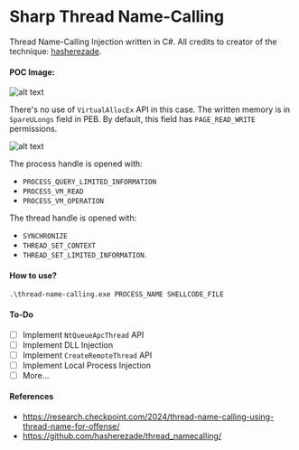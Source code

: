 # Sharp Thread Name-Calling
Thread Name-Calling Injection written in C#.
All credits to creator of the technique: [hasherezade](https://github.com/hasherezade/thread_namecalling).

#### POC Image:
![alt text](https://i.imgur.com/yg7MO97.png)

There's no use of `VirtualAllocEx` API in this case. The written memory is in `SpareULongs` field in PEB. By default, this field has `PAGE_READ_WRITE` permissions.

![alt text](https://i.imgur.com/ZdCWgiJ.png)

The process handle is opened with:
- `PROCESS_QUERY_LIMITED_INFORMATION`
- `PROCESS_VM_READ`
- `PROCESS_VM_OPERATION`

The thread handle is opened with:
- `SYNCHRONIZE`
- `THREAD_SET_CONTEXT`
- `THREAD_SET_LIMITED_INFORMATION`.

#### How to use?
```
.\thread-name-calling.exe PROCESS_NAME SHELLCODE_FILE
```

#### To-Do

- [ ] Implement `NtQueueApcThread` API
- [ ] Implement DLL Injection
- [ ] Implement `CreateRemoteThread` API
- [ ] Implement Local Process Injection
- [ ] More...

#### References
- https://research.checkpoint.com/2024/thread-name-calling-using-thread-name-for-offense/
- https://github.com/hasherezade/thread_namecalling/
